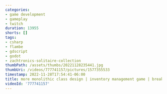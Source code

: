 ```yaml
---
categories:
- game development
- gameplay
- twitch
duration: 13955
shorts: []
tags:
- csharp
- flambe
- gdscript
- godot
- zachtronics-solitaire-collection
thumbPath: /assets/thumbs/20221128235441.jpg
thumbUri: /videos/777741157/pictures/1577355533
timestamp: 2022-11-28T17:54:41-06:00
title: more monolithic class design | inventory management game | break from the thinkies
videoId: '777741157'
---
```

